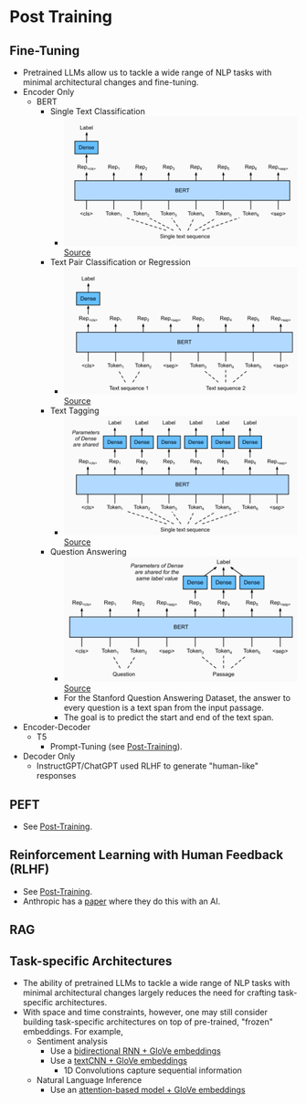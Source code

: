 # Post Training

## Fine-Tuning
- Pretrained LLMs allow us to tackle a wide range of NLP tasks with minimal architectural changes and fine-tuning. 
- Encoder Only
  - BERT
    - Single Text Classification
      - ![bert_single_classification.png](bert_single_classification.png)[Source](http://d2l.ai/chapter_natural-language-processing-applications/finetuning-bert.html)
    - Text Pair Classification or Regression
      - ![bert_pair_classification.png](bert_pair_classification.png)[Source](http://d2l.ai/chapter_natural-language-processing-applications/finetuning-bert.html)
    - Text Tagging
      - ![bert_text_tagging.png](bert_text_tagging.png)[Source](http://d2l.ai/chapter_natural-language-processing-applications/finetuning-bert.html)
    - Question Answering
      - ![bert_qna.png](bert_qna.png)[Source](http://d2l.ai/chapter_natural-language-processing-applications/finetuning-bert.html)
      - For the Stanford Question Answering Dataset, the answer to every question is a text span from the input passage.
      - The goal is to predict the start and end of the text span.
- Encoder-Decoder
  - T5
    - Prompt-Tuning (see [Post-Training](../20_post_training/notes.md)).
- Decoder Only
  - InstructGPT/ChatGPT used RLHF to generate "human-like" responses

## PEFT
- See [Post-Training](../20_post_training/notes.md).

## Reinforcement Learning with Human Feedback (RLHF)

- See [Post-Training](../20_post_training/notes.md).
- Anthropic has a [paper](../21_safety/03_alignment.md) where they do this with an AI.

## RAG
    
## Task-specific Architectures

- The ability of pretrained LLMs to tackle a wide range of NLP tasks with minimal architectural changes largely reduces the need for crafting task-specific architectures. 
- With space and time constraints, however, one may still consider building task-specific architectures on top of pre-trained, "frozen" embeddings. For example,
  - Sentiment analysis
    - Use a [bidirectional RNN + GloVe embeddings](http://d2l.ai/chapter_natural-language-processing-applications/sentiment-analysis-rnn.html)
    - Use a [textCNN + GloVe embeddings](http://d2l.ai/chapter_natural-language-processing-applications/sentiment-analysis-cnn.html)
      - 1D Convolutions capture sequential information
  - Natural Language Inference 
    - Use an [attention-based model + GloVe embeddings](http://d2l.ai/chapter_natural-language-processing-applications/natural-language-inference-attention.html)